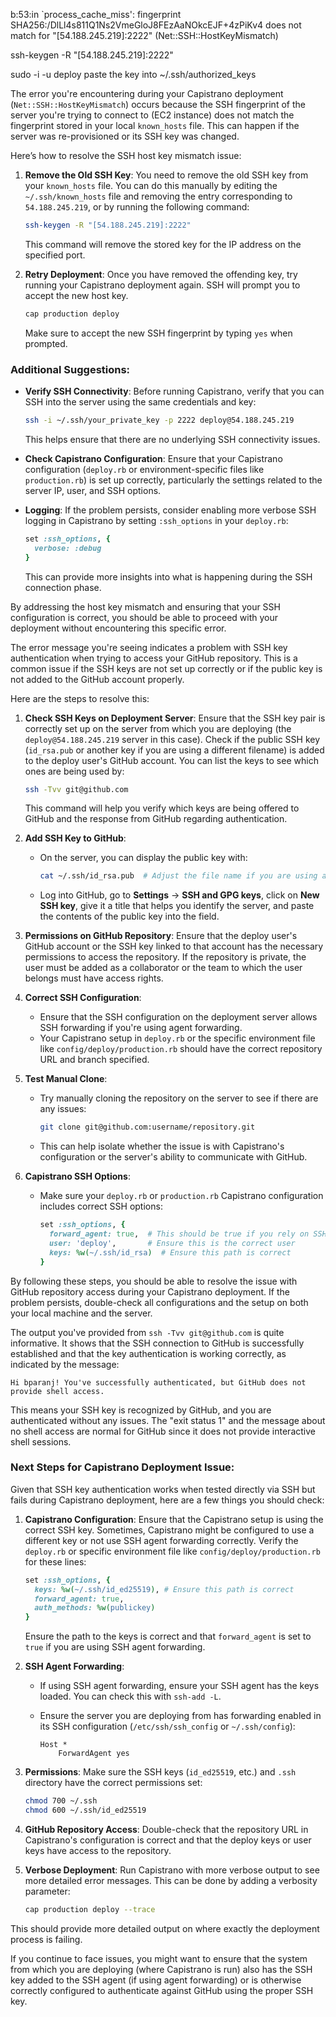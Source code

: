 b:53:in `process_cache_miss': fingerprint SHA256:/DlLl4s811Q1Ns2VmeGloJ8FEzAaNOkcEJF+4zPiKv4 does not match for "[54.188.245.219]:2222" (Net::SSH::HostKeyMismatch)

ssh-keygen -R "[54.188.245.219]:2222"

sudo -i -u deploy
paste the key into ~/.ssh/authorized_keys

The error you're encountering during your Capistrano deployment (`Net::SSH::HostKeyMismatch`) occurs because the SSH fingerprint of the server you're trying to connect to (EC2 instance) does not match the fingerprint stored in your local `known_hosts` file. This can happen if the server was re-provisioned or its SSH key was changed.

Here’s how to resolve the SSH host key mismatch issue:

1. **Remove the Old SSH Key**: You need to remove the old SSH key from your `known_hosts` file. You can do this manually by editing the `~/.ssh/known_hosts` file and removing the entry corresponding to `54.188.245.219`, or by running the following command:
   ```bash
   ssh-keygen -R "[54.188.245.219]:2222"
   ```
   This command will remove the stored key for the IP address on the specified port.

2. **Retry Deployment**: Once you have removed the offending key, try running your Capistrano deployment again. SSH will prompt you to accept the new host key.
   ```bash
   cap production deploy
   ```
   Make sure to accept the new SSH fingerprint by typing `yes` when prompted.

### Additional Suggestions:

- **Verify SSH Connectivity**: Before running Capistrano, verify that you can SSH into the server using the same credentials and key:
  ```bash
  ssh -i ~/.ssh/your_private_key -p 2222 deploy@54.188.245.219
  ```
  This helps ensure that there are no underlying SSH connectivity issues.

- **Check Capistrano Configuration**: Ensure that your Capistrano configuration (`deploy.rb` or environment-specific files like `production.rb`) is set up correctly, particularly the settings related to the server IP, user, and SSH options.

- **Logging**: If the problem persists, consider enabling more verbose SSH logging in Capistrano by setting `:ssh_options` in your `deploy.rb`:
  ```ruby
  set :ssh_options, {
    verbose: :debug
  }
  ```
  This can provide more insights into what is happening during the SSH connection phase.

By addressing the host key mismatch and ensuring that your SSH configuration is correct, you should be able to proceed with your deployment without encountering this specific error.

The error message you're seeing indicates a problem with SSH key authentication when trying to access your GitHub repository. This is a common issue if the SSH keys are not set up correctly or if the public key is not added to the GitHub account properly.

Here are the steps to resolve this:

1. **Check SSH Keys on Deployment Server**: Ensure that the SSH key pair is correctly set up on the server from which you are deploying (the `deploy@54.188.245.219` server in this case). Check if the public SSH key (`id_rsa.pub` or another key if you are using a different filename) is added to the deploy user's GitHub account. You can list the keys to see which ones are being used by:
   ```bash
   ssh -Tvv git@github.com
   ```
   This command will help you verify which keys are being offered to GitHub and the response from GitHub regarding authentication.

2. **Add SSH Key to GitHub**:
   - On the server, you can display the public key with:
     ```bash
     cat ~/.ssh/id_rsa.pub  # Adjust the file name if you are using a different key
     ```
   - Log into GitHub, go to **Settings** → **SSH and GPG keys**, click on **New SSH key**, give it a title that helps you identify the server, and paste the contents of the public key into the field.

3. **Permissions on GitHub Repository**: Ensure that the deploy user's GitHub account or the SSH key linked to that account has the necessary permissions to access the repository. If the repository is private, the user must be added as a collaborator or the team to which the user belongs must have access rights.

4. **Correct SSH Configuration**:
   - Ensure that the SSH configuration on the deployment server allows SSH forwarding if you're using agent forwarding.
   - Your Capistrano setup in `deploy.rb` or the specific environment file like `config/deploy/production.rb` should have the correct repository URL and branch specified.

5. **Test Manual Clone**:
   - Try manually cloning the repository on the server to see if there are any issues:
     ```bash
     git clone git@github.com:username/repository.git
     ```
   - This can help isolate whether the issue is with Capistrano's configuration or the server's ability to communicate with GitHub.

6. **Capistrano SSH Options**:
   - Make sure your `deploy.rb` or `production.rb` Capistrano configuration includes correct SSH options:
     ```ruby
     set :ssh_options, {
       forward_agent: true,  # This should be true if you rely on SSH agent forwarding
       user: 'deploy',       # Ensure this is the correct user
       keys: %w(~/.ssh/id_rsa)  # Ensure this path is correct
     }
     ```

By following these steps, you should be able to resolve the issue with GitHub repository access during your Capistrano deployment. If the problem persists, double-check all configurations and the setup on both your local machine and the server.

The output you've provided from `ssh -Tvv git@github.com` is quite informative. It shows that the SSH connection to GitHub is successfully established and that the key authentication is working correctly, as indicated by the message:

```plaintext
Hi bparanj! You've successfully authenticated, but GitHub does not provide shell access.
```

This means your SSH key is recognized by GitHub, and you are authenticated without any issues. The "exit status 1" and the message about no shell access are normal for GitHub since it does not provide interactive shell sessions.

### Next Steps for Capistrano Deployment Issue:
Given that SSH key authentication works when tested directly via SSH but fails during Capistrano deployment, here are a few things you should check:

1. **Capistrano Configuration**: Ensure that the Capistrano setup is using the correct SSH key. Sometimes, Capistrano might be configured to use a different key or not use SSH agent forwarding correctly. Verify the `deploy.rb` or specific environment file like `config/deploy/production.rb` for these lines:

    ```ruby
    set :ssh_options, {
      keys: %w(~/.ssh/id_ed25519), # Ensure this path is correct
      forward_agent: true,
      auth_methods: %w(publickey)
    }
    ```

    Ensure the path to the keys is correct and that `forward_agent` is set to `true` if you are using SSH agent forwarding.

2. **SSH Agent Forwarding**:
    - If using SSH agent forwarding, ensure your SSH agent has the keys loaded. You can check this with `ssh-add -L`.
    - Ensure the server you are deploying from has forwarding enabled in its SSH configuration (`/etc/ssh/ssh_config` or `~/.ssh/config`):

      ```plaintext
      Host *
          ForwardAgent yes
      ```

3. **Permissions**: Make sure the SSH keys (`id_ed25519`, etc.) and `.ssh` directory have the correct permissions set:

    ```bash
    chmod 700 ~/.ssh
    chmod 600 ~/.ssh/id_ed25519
    ```

4. **GitHub Repository Access**: Double-check that the repository URL in Capistrano's configuration is correct and that the deploy keys or user keys have access to the repository.

5. **Verbose Deployment**: Run Capistrano with more verbose output to see more detailed error messages. This can be done by adding a verbosity parameter:

    ```bash
    cap production deploy --trace
    ```

This should provide more detailed output on where exactly the deployment process is failing. 

If you continue to face issues, you might want to ensure that the system from which you are deploying (where Capistrano is run) also has the SSH key added to the SSH agent (if using agent forwarding) or is otherwise correctly configured to authenticate against GitHub using the proper SSH key.
